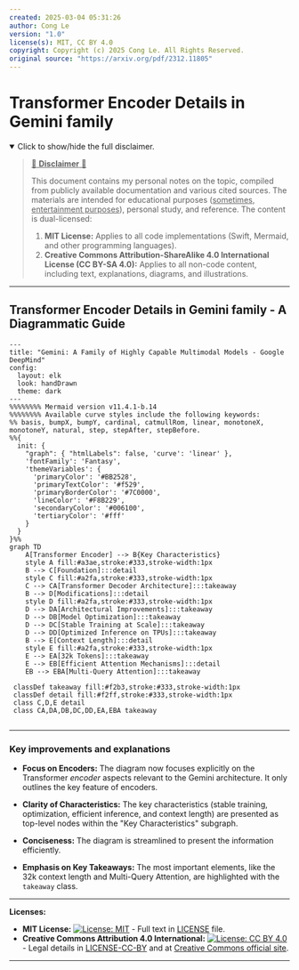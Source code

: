 ```yaml
---
created: 2025-03-04 05:31:26
author: Cong Le
version: "1.0"
license(s): MIT, CC BY 4.0
copyright: Copyright (c) 2025 Cong Le. All Rights Reserved.
original source: "https://arxiv.org/pdf/2312.11805"
---
```




# Transformer Encoder Details in Gemini family
<details open>
<summary>Click to show/hide the full disclaimer.</summary>
   
> <ins>📢 **Disclaimer** 🚨</ins>
>
> This document contains my personal notes on the topic,
> compiled from publicly available documentation and various cited sources.
> The materials are intended for educational purposes (<ins>sometimes, entertainment purposes</ins>), personal study, and reference.
> The content is dual-licensed:
> 1. **MIT License:** Applies to all code implementations (Swift, Mermaid, and other programming languages).
> 2. **Creative Commons Attribution-ShareAlike 4.0 International License (CC BY-SA 4.0):** Applies to all non-code content, including text, explanations, diagrams, and illustrations.

</details>

---


## Transformer Encoder Details in Gemini family - A Diagrammatic Guide 


```mermaid
---
title: "Gemini: A Family of Highly Capable Multimodal Models - Google DeepMind"
config:
  layout: elk
  look: handDrawn
  theme: dark
---
%%%%%%%% Mermaid version v11.4.1-b.14
%%%%%%%% Available curve styles include the following keywords:
%% basis, bumpX, bumpY, cardinal, catmullRom, linear, monotoneX, monotoneY, natural, step, stepAfter, stepBefore.
%%{
  init: {
    "graph": { "htmlLabels": false, 'curve': 'linear' },
    'fontFamily': 'Fantasy',
    'themeVariables': {
      'primaryColor': '#BB2528',
      'primaryTextColor': '#f529',
      'primaryBorderColor': '#7C0000',
      'lineColor': '#F8B229',
      'secondaryColor': '#006100',
      'tertiaryColor': '#fff'
    }
  }
}%%
graph TD
    A[Transformer Encoder] --> B{Key Characteristics}
    style A fill:#a3ae,stroke:#333,stroke-width:1px
    B --> C[Foundation]:::detail
    style C fill:#a2fa,stroke:#333,stroke-width:1px
    C --> CA[Transformer Decoder Architecture]:::takeaway
    B --> D[Modifications]:::detail
    style D fill:#a2fa,stroke:#333,stroke-width:1px
    D --> DA[Architectural Improvements]:::takeaway
    D --> DB[Model Optimization]:::takeaway
    D --> DC[Stable Training at Scale]:::takeaway
    D --> DD[Optimized Inference on TPUs]:::takeaway
    B --> E[Context Length]:::detail
    style E fill:#a2fa,stroke:#333,stroke-width:1px
    E --> EA[32k Tokens]:::takeaway
    E --> EB[Efficient Attention Mechanisms]:::detail
    EB --> EBA[Multi-Query Attention]:::takeaway

 classDef takeaway fill:#f2b3,stroke:#333,stroke-width:1px
 classDef detail fill:#f2ff,stroke:#333,stroke-width:1px
 class C,D,E detail
 class CA,DA,DB,DC,DD,EA,EBA takeaway
 
```

---


### Key improvements and explanations

*   **Focus on Encoders:** The diagram now focuses explicitly on the Transformer *encoder* aspects relevant to the Gemini architecture. It only outlines the key feature of encoders.

*   **Clarity of Characteristics:**  The key characteristics (stable training, optimization, efficient inference, and context length) are presented as top-level nodes within the "Key Characteristics" subgraph.

*   **Conciseness:**  The diagram is streamlined to present the information efficiently.

*   **Emphasis on Key Takeaways:**  The most important elements, like the 32k context length and Multi-Query Attention, are highlighted with the `takeaway` class.




---
**Licenses:**

- **MIT License:**  [![License: MIT](https://img.shields.io/badge/License-MIT-yellow.svg)](LICENSE) - Full text in [LICENSE](LICENSE) file.
- **Creative Commons Attribution 4.0 International:** [![License: CC BY 4.0](https://licensebuttons.net/l/by/4.0/88x31.png)](LICENSE-CC-BY) - Legal details in [LICENSE-CC-BY](LICENSE-CC-BY) and at [Creative Commons official site](http://creativecommons.org/licenses/by/4.0/).

---